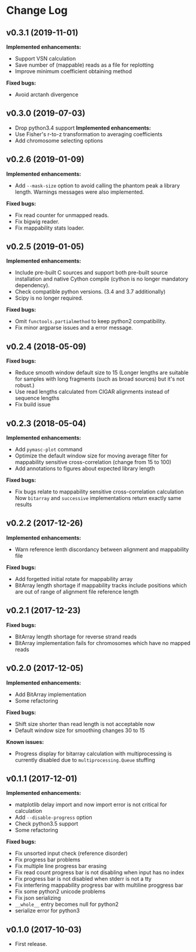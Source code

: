 # Change Log

## v0.3.1 (2019-11-01)
**Implemented enhancements:**
- Support VSN calculation
- Save number of (mappable) reads as a file for replotting
- Improve minimum coefficient obtaining method

**Fixed bugs:**
- Avoid arctanh divergence

## v0.3.0 (2019-07-03)
- Drop python3.4 support
**Implemented enhancements:**
- Use Fisher's r-to-z transformation to averaging coefficients
- Add chromosome selecting options

## v0.2.6 (2019-01-09)
**Implemented enhancements:**
- Add `--mask-size` option to avoid calling the phantom peak a library length.
  Warnings messages were also implemented.

**Fixed bugs:**
- Fix read counter for unmapped reads.
- Fix bigwig reader.
- Fix mappability stats loader.

## v0.2.5 (2019-01-05)
**Implemented enhancements:**
- Include pre-built C sources and support both pre-built source installation and
  native Cython compile (cython is no longer mandatory dependency).
- Check compatible python versions. (3.4 and 3.7 additionally)
- Scipy is no longer required.

**Fixed bugs:**
- Omit `functools.partialmethod` to keep python2 compatibility.
- Fix minor argparse issues and a error message.

## v0.2.4 (2018-05-09)
**Fixed bugs:**
- Reduce smooth window default size to 15 (Longer lengths are suitable for
  samples with long fragments (such as broad sources) but it's not robust.)
- Use read lengths calculated from CIGAR alignments instead of sequence lengths
- Fix build issue

## v0.2.3 (2018-05-04)
**Implemented enhancements:**
- Add `pymasc-plot` command
- Optimize the default window size for moving average filter for mappability
  sensitive cross-correlation (change from 15 to 100)
- Add annotations to figures about expected library length

**Fixed bugs:**
- Fix bugs relate to mappability sensitive cross-correlation calculation
  Now `bitarray` and `successive` implementations return exactly same results

## v0.2.2 (2017-12-26)
**Implemented enhancements:**
- Warn reference lenth discordancy between alignment and mappability file

**Fixed bugs:**
- Add forgetted initial rotate for mappability array
- BitArray length shortage if mappability tracks include positions which are out
  of range of alignment file reference length

## v0.2.1 (2017-12-23)
**Fixed bugs:**
- BitArray length shortage for reverse strand reads
- BitArray implementation fails for chromosomes which have no mapped reads

## v0.2.0 (2017-12-05)
**Implemented enhancements:**
- Add BitArray implementation
- Some refactoring

**Fixed bugs:**
- Shift size shorter than read length is not acceptable now
- Default window size for smoothing changes 30 to 15

**Known issues:**
- Progress display for bitarray calculation with multiprocessing is currently
  disabled due to `multiprocessing.Queue` stuffing

## v0.1.1 (2017-12-01)
**Implemented enhancements:**
- matplotlib delay import and now import error is not critical for calculation
- Add `--disable-progress` option
- Check python3.5 support
- Some refactoring

**Fixed bugs:**
- Fix unsorted input check (reference disorder)
- Fix progress bar problems
 - Fix multiple line progress bar erasing
 - Fix read count progress bar is not disabling when input has no index
 - Fix progress bar is not disabled when stderr is not a tty
 - Fix interfering mappability progress bar with multiline proggress bar
- Fix some python2 unicode problems
- Fix json serializing
 - `__whole__` entry becomes null for python2
 - serialize error for python3

## v0.1.0 (2017-10-03)
- First release.
